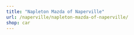 ```yaml
---
title: "Napleton Mazda of Naperville"
url: /naperville/napleton-mazda-of-naperville/
shop: car
---
```


